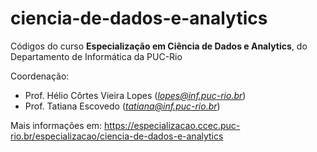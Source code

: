 # ciencia-de-dados-e-analytics
Códigos do curso **Especialização em Ciência de Dados e Analytics**, do Departamento de Informática da PUC-Rio

Coordenação:
* Prof. Hélio Côrtes Vieira Lopes (*lopes@inf.puc-rio.br*)
* Prof. Tatiana Escovedo (*tatiana@inf.puc-rio.br*)

Mais informações em: https://especializacao.ccec.puc-rio.br/especializacao/ciencia-de-dados-e-analytics

